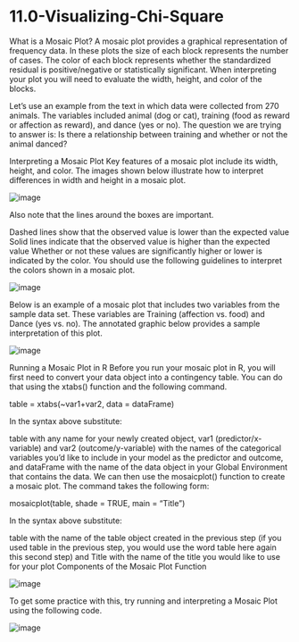 # 11.0-Visualizing-Chi-Square

What is a Mosaic Plot?
A mosaic plot provides a graphical representation of frequency data. In these plots the size of each block represents the number of cases. The color of each block represents whether the standardized residual is positive/negative or statistically significant. When interpreting your plot you will need to evaluate the width, height, and color of the blocks.

Let’s use an example from the text in which data were collected from 270 animals. The variables included animal (dog or cat), training (food as reward or affection as reward), and dance (yes or no). The question we are trying to answer is: Is there a relationship between training and whether or not the animal danced?

Interpreting a Mosaic Plot
Key features of a mosaic plot include its width, height, and color. The images shown below illustrate how to interpret differences in width and height in a mosaic plot.

![image](https://github.com/Xnrrrrrr/11.0-Visualizing-Chi-Square/assets/133546385/82f0f66d-ffd2-4838-ba1b-44a267d6153d)


Also note that the lines around the boxes are important.

Dashed lines show that the observed value is lower than the expected value
Solid lines indicate that the observed value is higher than the expected value
Whether or not these values are significantly higher or lower is indicated by the color. You should use the following guidelines to interpret the colors shown in a mosaic plot.

![image](https://github.com/Xnrrrrrr/11.0-Visualizing-Chi-Square/assets/133546385/14f8ceef-e93d-40e3-93b3-e5efc9bbd920)

Below is an example of a mosaic plot that includes two variables from the sample data set. These variables are Training (affection vs. food) and Dance (yes vs. no). The annotated graphic below provides a sample interpretation of this plot.

![image](https://github.com/Xnrrrrrr/11.0-Visualizing-Chi-Square/assets/133546385/631872ba-8fb4-4553-bff4-7dddcdc469cc)

Running a Mosaic Plot in R
Before you run your mosaic plot in R, you will first need to convert your data object into a contingency table. You can do that using the xtabs() function and the following command.

 

table = xtabs(~var1+var2, data = dataFrame)

 

In the syntax above substitute:

table with any name for your newly created object,
var1 (predictor/x-variable) and var2 (outcome/y-variable) with the names of the categorical variables you’d like to include in your model as the predictor and outcome, and
dataFrame with the name of the data object in your Global Environment that contains the data.
We can then use the mosaicplot() function to create a mosaic plot. The command takes the following form:

 

mosaicplot(table, shade = TRUE, main = “Title”)

 

In the syntax above substitute:

table with the name of the table object created in the previous step (if you used table in the previous step, you would use the word table here again this second step) and
Title with the name of the title you would like to use for your plot
Components of the Mosaic Plot Function

![image](https://github.com/Xnrrrrrr/11.0-Visualizing-Chi-Square/assets/133546385/9430724a-cfdd-4887-b072-c41aa82905b4)

To get some practice with this, try running and interpreting a Mosaic Plot using the following code.


![image](https://github.com/Xnrrrrrr/11.0-Visualizing-Chi-Square/assets/133546385/4134f59d-374c-453c-806a-9cd5521c8d9d)
